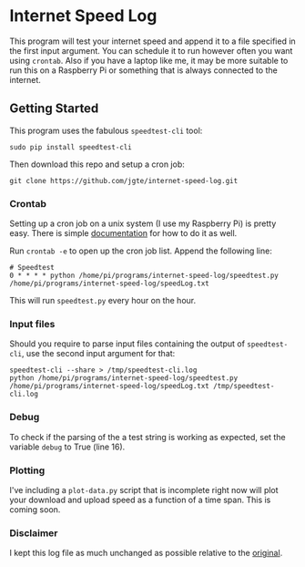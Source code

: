 # Internet Speed Log

This program will test your internet speed and append it to a file specified in the first input argument.
You can schedule it to run however often you want using `crontab`. Also if you have
a laptop like me, it may be more suitable to run this on a Raspberry Pi or something
that is always connected to the internet.

## Getting Started

This program uses the fabulous `speedtest-cli` tool:

    sudo pip install speedtest-cli

Then download this repo and setup a cron job:

    git clone https://github.com/jgte/internet-speed-log.git

### Crontab

Setting up a cron job on a unix system (I use my Raspberry Pi) is pretty easy. There is simple [documentation](http://www.raspberrypi.org/documentation/linux/usage/cron.md) for
how to do it as well.

Run `crontab -e` to open up the cron job list. Append the following line:

```
# Speedtest
0 * * * * python /home/pi/programs/internet-speed-log/speedtest.py /home/pi/programs/internet-speed-log/speedLog.txt
```

This will run `speedtest.py` every hour on the hour.

### Input files

Should you require to parse input files containing the output of `speedtest-cli`, use the second input argument for that:

```
speedtest-cli --share > /tmp/speedtest-cli.log
python /home/pi/programs/internet-speed-log/speedtest.py /home/pi/programs/internet-speed-log/speedLog.txt /tmp/speedtest-cli.log
```

### Debug

To check if the parsing of the a test string is working as expected, set the variable `debug` to True (line 16).


### Plotting

I've including a `plot-data.py` script that is incomplete right now will plot your
download and upload speed as a function of a time span. This is coming soon.

### Disclaimer

I kept this log file as much unchanged as possible relative to the [original](https://github.com/ccorcos/internet-speed-log).